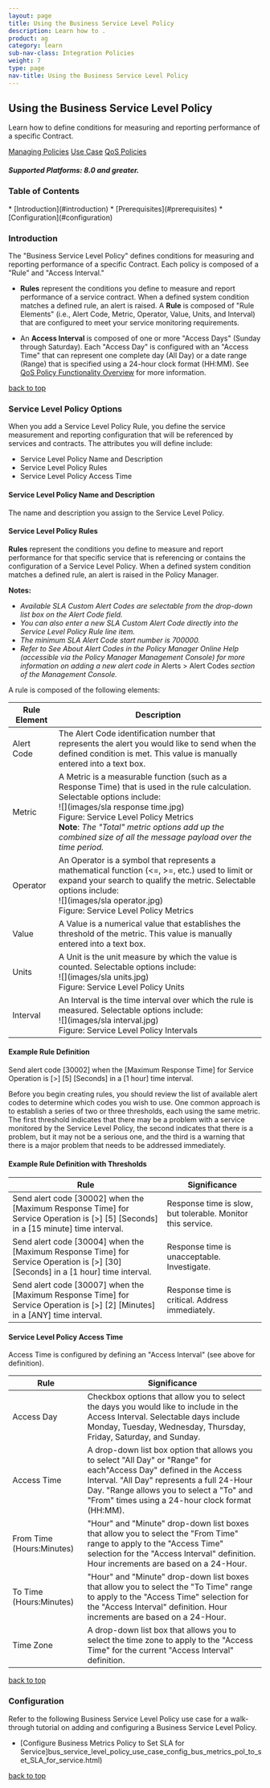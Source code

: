 ```yaml
---
layout: page
title: Using the Business Service Level Policy
description: Learn how to .
product: ag
category: learn
sub-nav-class: Integration Policies
weight:	7
type: page
nav-title: Using the Business Service Level Policy
---
```


## Using the Business Service Level Policy
Learn how to define conditions for measuring and reporting performance of a specific Contract.

<a href="policy_management.htm" class="button secondary">Managing Policies</a>  <a href="policies_use_case_toc.html" class="button secondary">Use Case</a> <a href="qos_policies.htm" class="button secondary">QoS Policies</a> 

<h5 class="stamp">Supported Platforms: 8.0 and greater.</h5>

### Table of Contents
<div id="toc-marker"></div>
* [Introduction](#introduction)
* [Prerequisites](#prerequisites)
* [Configuration](#configuration)


### Introduction

The "Business Service Level Policy" defines conditions for measuring and reporting performance of a specific Contract. Each policy is composed of a "Rule" and "Access Interval." 

* **Rules** represent the conditions you define to measure and report performance of a service contract. When a defined system condition matches a defined rule, an alert is raised. A **Rule** is composed of "Rule Elements" (i.e., Alert Code, Metric, Operator, Value, Units, and Interval) that are configured to meet your service monitoring requirements.

* An **Access Interval** is composed of one or more "Access Days" (Sunday through Saturday). Each "Access Day" is configured with an "Access Time" that can represent one complete day (All Day) or a date range (Range) that is specified using a 24-hour clock format (HH:MM). See [QoS Policy Functionality Overview](../qos_policies.htm) for more information.

<a href="#top">back to top</a>

### Service Level Policy Options

When you add a Service Level Policy Rule, you define the service measurement and reporting configuration that will be referenced by services and contracts. The attributes you will define include:

* Service Level Policy Name and Description
* Service Level Policy Rules
* Service Level Policy Access Time

#### Service Level Policy Name and Description

The name and description you assign to the Service Level Policy.

#### Service Level Policy Rules

**Rules** represent the conditions you define to measure and report performance for that specific service that is referencing or contains the configuration of a Service Level Policy. When a defined system condition matches a defined rule, an alert is raised in the Policy Manager.

**Notes:** 

* *Available SLA Custom Alert Codes are selectable from the drop-down list box on the Alert Code field.*
* *You can also enter a new SLA Custom Alert Code directly into the Service Level Policy Rule line item.*
* *The minimum SLA Alert Code start number is 700000.*
* *Refer to See About Alert Codes in the Policy Manager Online Help (accessible via the Policy Manager Management Console) for more information on adding a new alert code in* Alerts > Alert Codes *section of the Management Console.*

A rule is composed of the following elements:

Rule Element  | Description
------------- | -------------
Alert Code  | The Alert Code identification number that represents the alert you would like to send when the defined condition is met. This value is manually entered into a text box.
Metric  | A Metric is a measurable function (such as a Response Time) that is used in the rule calculation. Selectable options include: <br> ![](images/sla response time.jpg) <br> Figure: Service Level Policy Metrics <br> **Note**: *The "Total" metric options add up the combined size of all the message payload over the time period.*
Operator  | An Operator is a symbol that represents a mathematical function (<=, >=, etc.) used to limit or expand your search to qualify the metric. Selectable options include: <br> ![](images/sla operator.jpg) <br> Figure: Service Level Policy Metrics
Value  | A Value is a numerical value that establishes the threshold of the metric.  This value is manually entered into a text box.
Units  | A Unit is the unit measure by which the value is counted. Selectable options include: <br> ![](images/sla units.jpg) <br> Figure: Service Level Policy Units
Interval  | An Interval is the time interval over which the rule is measured. Selectable options include: <br> ![](images/sla interval.jpg) <br> Figure: Service Level Policy Intervals

#### Example Rule Definition

Send alert code [30002] when the [Maximum Response Time] for Service Operation is
[>] [5] [Seconds] in a [1 hour] time interval.

Before you begin creating rules, you should review the list of available alert codes to determine which codes you wish to use. One common approach is to establish a series of two or three thresholds, each using the same metric. The first threshold indicates that there may be a problem with a service monitored by the Service Level Policy, the second indicates that there is a problem, but it may not be a serious one, and the third is a warning that there is a major problem that needs to be addressed immediately.

#### Example Rule Definition with Thresholds

Rule  | Significance
------------- | -------------
Send alert code [30002] when the [Maximum Response Time] for Service Operation is [>] [5] [Seconds] in a [15 minute] time interval.  | Response time is slow, but tolerable. Monitor this service.
Send alert code [30004] when the [Maximum Response Time] for Service Operation is [>] [30] [Seconds] in a [1 hour] time interval.  | Response time is unacceptable. Investigate.
 Send alert code [30007] when the [Maximum Response Time] for Service Operation is [>] [2] [Minutes] in a [ANY] time interval. | Response time is critical. Address immediately.

#### Service Level Policy Access Time

Access Time is configured by defining an "Access Interval" (see above for definition).

Rule  | Significance
------------- | -------------
Access Day  | Checkbox options that allow you to select the days you would like to include in the Access Interval. Selectable days include Monday, Tuesday, Wednesday, Thursday, Friday, Saturday, and Sunday.
Access Time  | A drop-down list box option that allows you to select "All Day" or "Range" for each"Access Day" defined in the Access Interval. "All Day" represents a full 24-Hour Day. "Range allows you to select a "To" and "From" times using a 24-hour clock format (HH:MM).
From Time (Hours:Minutes)  | "Hour" and "Minute" drop-down list boxes that allow you to select the "From Time" range to apply to the "Access Time" selection for the "Access Interval" definition. Hour increments are based on a 24-Hour.
To Time (Hours:Minutes)  | "Hour" and "Minute" drop-down list boxes that allow you to select the "To Time" range to apply to the "Access Time" selection for the "Access Interval" definition. Hour increments are based on a 24-Hour.
Time Zone  | A drop-down list box that allows you to select the time zone to apply to the "Access Time" for the current "Access Interval" definition.

<a href="#top">back to top</a>

### Configuration

Refer to the following Business Service Level Policy use case for a walk-through tutorial on adding and configuring a Business Service Level Policy. 

* [Configure Business Metrics Policy to Set SLA for Service]bus_service_level_policy_use_case_config_bus_metrics_pol_to_set_SLA_for_service.html) 


<p></p>
<a href="#top">back to top</a>